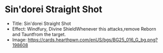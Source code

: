 # Sin'dorei Straight Shot
- Title:  Sin'dorei Straight Shot
- Effect:  Windfury, Divine ShieldWhenever this attacks,remove Reborn and Tauntfrom the target.
- Image:  https://cards.hearthpwn.com/enUS/bgs/BG25_016_G_bg.png?198608
